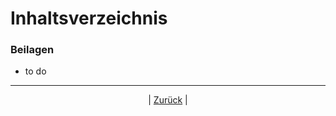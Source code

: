 # Inhaltsverzeichnis

### Beilagen

- to do

------

<p align="center">| <a href="../index.md">Zurück</a> |</p>

